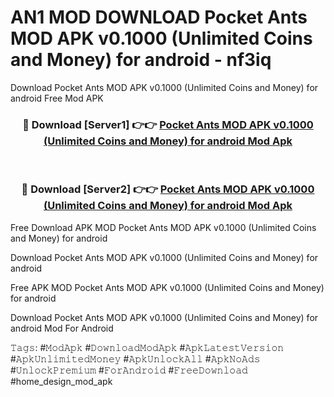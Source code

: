 # AN1 MOD DOWNLOAD Pocket Ants MOD APK v0.1000 (Unlimited Coins and Money) for android - nf3iq
Download Pocket Ants MOD APK v0.1000 (Unlimited Coins and Money) for android Free Mod APK

<div align="center">
<h3>🔴 Download [Server1] 👉👉 <a href="https://apk-comot.site?title=Pocket_Ants_MOD_APK_v0.1000_(Unlimited_Coins_and_Money)_for_android">Pocket Ants MOD APK v0.1000 (Unlimited Coins and Money) for android Mod Apk</a></h3><br>

<h3>🔴 Download [Server2] 👉👉 <a href="https://apk-comot.site?title=Pocket_Ants_MOD_APK_v0.1000_(Unlimited_Coins_and_Money)_for_android">Pocket Ants MOD APK v0.1000 (Unlimited Coins and Money) for android Mod Apk</a></h3>
</div>


Free Download APK MOD Pocket Ants MOD APK v0.1000 (Unlimited Coins and Money) for android

Download Pocket Ants MOD APK v0.1000 (Unlimited Coins and Money) for android 

Free APK MOD Pocket Ants MOD APK v0.1000 (Unlimited Coins and Money) for android 

Download Pocket Ants MOD APK v0.1000 (Unlimited Coins and Money) for android Mod For Android

𝚃𝚊𝚐𝚜: #𝙼𝚘𝚍𝙰𝚙𝚔 #𝙳𝚘𝚠𝚗𝚕𝚘𝚊𝚍𝙼𝚘𝚍𝙰𝚙𝚔 #𝙰𝚙𝚔𝙻𝚊𝚝𝚎𝚜𝚝𝚅𝚎𝚛𝚜𝚒𝚘𝚗 #𝙰𝚙𝚔𝚄𝚗𝚕𝚒𝚖𝚒𝚝𝚎𝚍𝙼𝚘𝚗𝚎𝚢 #𝙰𝚙𝚔𝚄𝚗𝚕𝚘𝚌𝚔𝙰𝚕𝚕 #𝙰𝚙𝚔𝙽𝚘𝙰𝚍𝚜 #𝚄𝚗𝚕𝚘𝚌𝚔𝙿𝚛𝚎𝚖𝚒𝚞𝚖 #𝙵𝚘𝚛𝙰𝚗𝚍𝚛𝚘𝚒𝚍 #𝙵𝚛𝚎𝚎𝙳𝚘𝚠𝚗𝚕𝚘𝚊𝚍 #home_design_mod_apk
